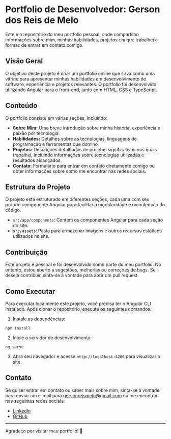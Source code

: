 # Portfolio de Desenvolvedor: Gerson dos Reis de Melo

Este é o repositório do meu portfolio pessoal, onde compartilho informações sobre mim, minhas habilidades, projetos em que trabalhei e formas de entrar em contato comigo.

## Visão Geral

O objetivo deste projeto é criar um portfolio online que sirva como uma vitrine para apresentar minhas habilidades em desenvolvimento de software, experiência e projetos relevantes. O portfolio foi desenvolvido utilizando Angular para o front-end, junto com HTML, CSS e TypeScript.

## Conteúdo

O portfolio consiste em várias seções, incluindo:
- **Sobre Mim:** Uma breve introdução sobre minha história, experiência e paixão por tecnologia.
- **Habilidades:** Detalhes sobre as tecnologias, linguagens de programação e ferramentas que domino.
- **Projetos:** Descrições detalhadas de projetos significativos nos quais trabalhei, incluindo informações sobre tecnologias utilizadas e resultados alcançados.
- **Contato:** Formulário para entrar em contato diretamente comigo ou obter informações sobre como me encontrar nas redes sociais.

## Estrutura do Projeto

O projeto está estruturado em diferentes seções, cada uma com seu próprio componente Angular para facilitar a modularidade e manutenção do código.

- `src/app/components`: Contém os componentes Angular para cada seção do site.
- `src/assets`: Pasta para armazenar imagens e outros recursos estáticos utilizados no site.

## Contribuição

Este projeto é pessoal e foi desenvolvido como parte do meu portfolio. No entanto, estou aberto a sugestões, melhorias ou correções de bugs. Se deseja contribuir, sinta-se à vontade para abrir um pull request.

## Como Executar

Para executar localmente este projeto, você precisa ter o Angular CLI instalado. Após clonar o repositório, execute os seguintes comandos:

1. Instale as dependências:

```npm install```

2. Inicie o servidor de desenvolvimento:

```ng serve```

3. Abra seu navegador e acesse `http://localhost:4200` para visualizar o site.

## Contato

Se quiser entrar em contato ou saber mais sobre mim, sinta-se à vontade para enviar um e-mail para [gersonreismelo@gmail.com](mailto:gersonreismelo@gmail.com) ou me encontrar nas seguintes redes sociais:
- [LinkedIn](https://www.linkedin.com/in/gersonreismelo/)
- [GitHub](https://github.com/gersonreismelo)

---

Agradeço por visitar meu portfolio! 🙂
